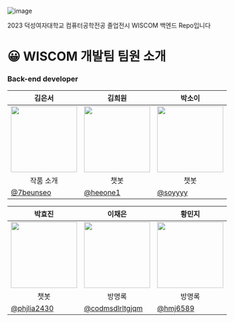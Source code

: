 ![image](https://github.com/2023WISCOM/WISCOM-FE/assets/90364684/09048577-ebff-4d54-8ac5-c8ec0c340eb5)

2023 덕성여자대학교 컴퓨터공학전공 졸업전시 WISCOM 백엔드 Repo입니다 <br> 
  

# 😀 WISCOM 개발팀 팀원 소개

### Back-end developer

| <center> 김은서  </center> | <center>김희원 </center> | <center>박소이</center> | 
| --- | --- | --- |
| <center> <img width="150px" src="https://avatars.githubusercontent.com/u/128278212?v=4" /></center> | <center><img width="150px" src="https://avatars.githubusercontent.com/u/139496729?v=4" /></center> | <center><img width="150px" src="https://avatars.githubusercontent.com/u/90364636?v=4" /></center> | 
| <center> 작품 소개 </center> | <center> 챗봇 </center> | <center> 챗봇 </center> |
| [@7beunseo](https://github.com/7beunseo)  | [@heeone1](https://github.com/heeone1) |  [@soyyyy](https://github.com/soyyyy) |

| <center>박효진 </center> | <center>이채은 </center> | <center>황민지 </center> | 
| --- | --- | --- |
| <center> <img width="150px" src="https://avatars.githubusercontent.com/u/139054208?v=4" /></center> | <center><img width="150px" src="https://avatars.githubusercontent.com/u/139555998?v=4" /></center> | <center><img width="150px" src="https://avatars.githubusercontent.com/u/139426988?v=4" /></center> | 
| <center>챗봇 </center> | <center> 방명록 </center> | <center> 방명록 </center> |
| [@phjlia2430](https://github.com/phjlia2430)  | [@codmsdlrltgjqm](https://github.com/codmsdlrltgjqm) |  [@hmj6589](https://github.com/hmj6589) |


